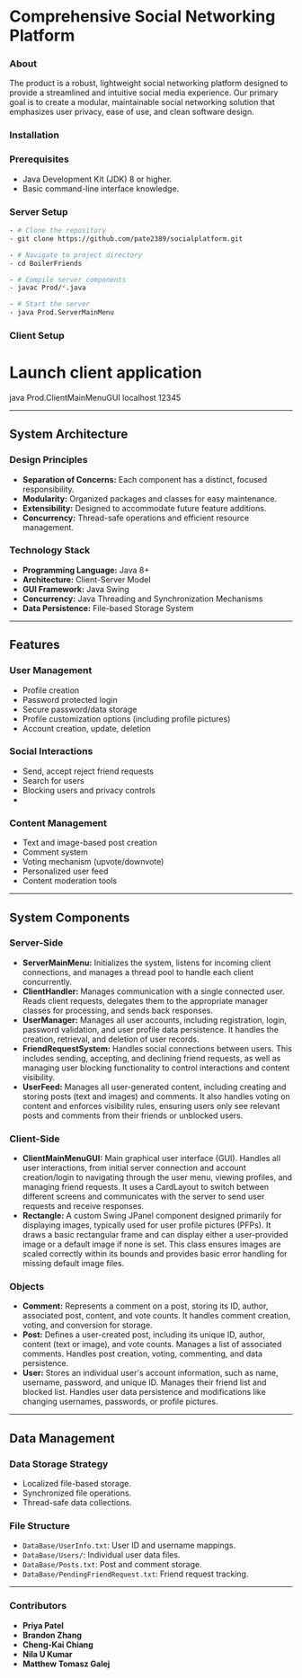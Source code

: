 # Comprehensive Social Networking Platform

### About
The product is a robust, lightweight social networking platform designed to provide a streamlined and intuitive social media experience. Our primary goal is to create a modular, maintainable social networking solution that emphasizes user privacy, ease of use, and clean software design.

### Installation 

### Prerequisites
- Java Development Kit (JDK) 8 or higher.
- Basic command-line interface knowledge.

### Server Setup
```bash
- # Clone the repository
- git clone https://github.com/pate2389/socialplatform.git

- # Navigate to project directory
- cd BoilerFriends

- # Compile server components
- javac Prod/*.java

- # Start the server
- java Prod.ServerMainMenu

```

### Client Setup
# Launch client application
java Prod.ClientMainMenuGUI localhost 12345


---

## System Architecture
### Design Principles
- **Separation of Concerns:** Each component has a distinct, focused responsibility.
- **Modularity:** Organized packages and classes for easy maintenance.
- **Extensibility:** Designed to accommodate future feature additions.
- **Concurrency:** Thread-safe operations and efficient resource management.

### Technology Stack
- **Programming Language:** Java 8+
- **Architecture:** Client-Server Model
- **GUI Framework:** Java Swing
- **Concurrency:** Java Threading and Synchronization Mechanisms
- **Data Persistence:** File-based Storage System

---

## Features

### User Management
- Profile creation
- Password protected login
- Secure password/data storage
- Profile customization options (including profile pictures)
- Account creation, update, deletion

### Social Interactions
- Send, accept reject friend requests
- Search for users
- Blocking users and privacy controls
- 

### Content Management
- Text and image-based post creation
- Comment system
- Voting mechanism (upvote/downvote)
- Personalized user feed
- Content moderation tools

---

## System Components

### Server-Side 
- **ServerMainMenu:** Initializes the system, listens for incoming client connections, and manages a thread pool to handle each client concurrently. 
- **ClientHandler:** Manages communication with a single connected user. Reads client requests, delegates them to the appropriate manager classes for processing, and sends back responses.
- **UserManager:** Manages all user accounts, including registration, login, password validation, and user profile data persistence. It handles the creation, retrieval, and deletion of user records.
- **FriendRequestSystem:** Handles social connections between users. This includes sending, accepting, and declining friend requests, as well as managing user blocking functionality to control interactions and content visibility.
- **UserFeed:** Manages all user-generated content, including creating and storing posts (text and images) and comments. It also handles voting on content and enforces visibility rules, ensuring users only see relevant posts and comments from their friends or unblocked users.

### Client-Side 
- **ClientMainMenuGUI:** Main graphical user interface (GUI). Handles all user interactions, from initial server connection and account creation/login to navigating through the user menu, viewing profiles, and managing friend requests. It uses a CardLayout to switch between different screens and communicates with the server to send user requests and receive responses.
- **Rectangle:** A custom Swing JPanel component designed primarily for displaying images, typically used for user profile pictures (PFPs). It draws a basic rectangular frame and can display either a user-provided image or a default image if none is set. This class ensures images are scaled correctly within its bounds and provides basic error handling for missing default image files.

### Objects
- **Comment:** Represents a comment on a post, storing its ID, author, associated post, content, and vote counts. It handles comment creation, voting, and conversion for storage.
- **Post:** Defines a user-created post, including its unique ID, author, content (text or image), and vote counts. Manages a list of associated comments. Handles post creation, voting, commenting, and data persistence.
- **User:**  Stores an individual user's account information, such as name, username, password, and unique ID. Manages their friend list and blocked list. Handles user data persistence and modifications like changing usernames, passwords, or profile pictures.
---

## Data Management

### Data Storage Strategy
- Localized file-based storage.
- Synchronized file operations.
- Thread-safe data collections.

### File Structure
- `DataBase/UserInfo.txt`: User ID and username mappings.
- `DataBase/Users/`: Individual user data files.
- `DataBase/Posts.txt`: Post and comment storage.
- `DataBase/PendingFriendRequest.txt`: Friend request tracking.

---

### Contributors
- **Priya Patel**
- **Brandon Zhang**
- **Cheng-Kai Chiang**
- **Nila U Kumar**
- **Matthew Tomasz Galej**

